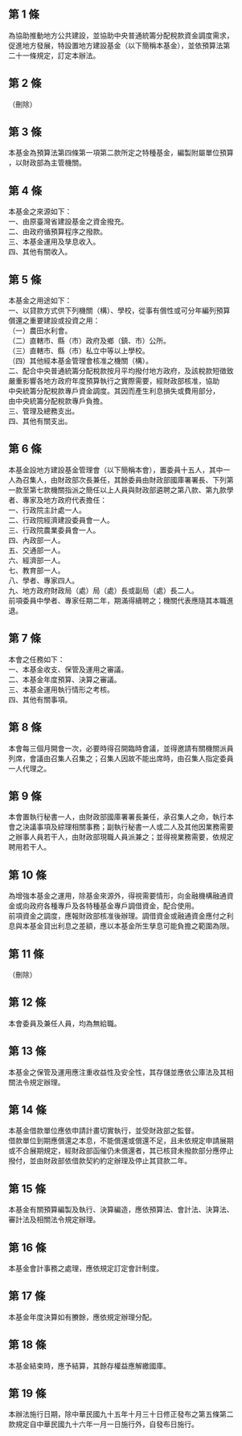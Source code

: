 第 1 條
-------
為協助推動地方公共建設，並協助中央普通統籌分配稅款資金調度需求，  
促進地方發展，特設置地方建設基金（以下簡稱本基金），並依預算法第  
二十一條規定，訂定本辦法。

第 2 條
-------
（刪除）

第 3 條
-------
本基金為預算法第四條第一項第二款所定之特種基金，編製附屬單位預算  
，以財政部為主管機關。

第 4 條
-------
本基金之來源如下：  
一、由原臺灣省建設基金之資金撥充。  
二、由政府循預算程序之撥款。  
三、本基金運用及孳息收入。  
四、其他有關收入。

第 5 條
-------
本基金之用途如下：  
一、以貸款方式供下列機關（構）、學校，從事有償性或可分年編列預算  
    償還之重要建設或投資之用：  
（一）農田水利會。  
（二）直轄市、縣（市）政府及鄉（鎮、市）公所。  
（三）直轄市、縣（市）私立中等以上學校。  
（四）其他經本基金管理會核准之機關（構）。  
二、配合中央普通統籌分配稅款按月平均撥付地方政府，及該稅款短徵致  
    嚴重影響各地方政府年度預算執行之實際需要，經財政部核准，協助  
    中央統籌分配稅款專戶資金調度。其因而產生利息損失或費用部分，  
    由中央統籌分配稅款專戶負擔。  
三、管理及總務支出。  
四、其他有關支出。

第 6 條
-------
本基金設地方建設基金管理會（以下簡稱本會），置委員十五人，其中一  
人為召集人，由財政部次長兼任，其餘委員由財政部國庫署署長、下列第  
一款至第七款機關指派之簡任以上人員與財政部遴聘之第八款、第九款學  
者、專家及地方政府代表擔任：  
一、行政院主計處一人。  
二、行政院經濟建設委員會一人。  
三、行政院農業委員會一人。  
四、內政部一人。  
五、交通部一人。  
六、經濟部一人。  
七、教育部一人。  
八、學者、專家四人。  
九、地方政府財政局（處）局（處）長或副局（處）長二人。  
前項委員中學者、專家任期二年，期滿得續聘之；機關代表應隨其本職進  
退。

第 7 條
-------
本會之任務如下：  
一、本基金收支、保管及運用之審議。  
二、本基金年度預算、決算之審議。  
三、本基金運用執行情形之考核。  
四、其他有關事項。

第 8 條
-------
本會每三個月開會一次，必要時得召開臨時會議，並得邀請有關機關派員  
列席，會議由召集人召集之；召集人因故不能出席時，由召集人指定委員  
一人代理之。

第 9 條
-------
本會置執行秘書一人，由財政部國庫署署長兼任，承召集人之命，執行本  
會之決議事項及綜理相關事務；副執行秘書一人或二人及其他因業務需要  
之辦事人員若干人，由財政部現職人員派兼之；並得視業務需要，依規定  
聘用若干人。

第 10 條
--------
為增強本基金之運用，除基金來源外，得視需要情形，向金融機構融通資  
金或向政府各種專戶及各特種基金專戶調借資金，配合使用。  
前項資金之調度，應報財政部核准後辦理。調借資金或融通資金應付之利  
息與本基金貸出利息之差額，應以本基金所生孳息可能負擔之範圍為限。

第 11 條
--------
（刪除）

第 12 條
--------
本會委員及兼任人員，均為無給職。

第 13 條
--------
本基金之保管及運用應注重收益性及安全性，其存儲並應依公庫法及其相  
關法令規定辦理。

第 14 條
--------
本基金借款單位應依申請計畫切實執行，並受財政部之監督。  
借款單位到期應償還之本息，不能償還或償還不足，且未依規定申請展期  
或不合展期規定，經財政部函催仍未償還者，其已核貸未撥款部分應停止  
撥付，並由財政部依借款契約約定辦理及停止其貸款二年。

第 15 條
--------
本基金有關預算編製及執行、決算編造，應依預算法、會計法、決算法、  
審計法及相關法令規定辦理。

第 16 條
--------
本基金會計事務之處理，應依規定訂定會計制度。

第 17 條
--------
本基金年度決算如有賸餘，應依規定辦理分配。

第 18 條
--------
本基金結束時，應予結算，其餘存權益應解繳國庫。

第 19 條
--------
本辦法施行日期，除中華民國九十五年十月三十日修正發布之第五條第二  
款規定自中華民國九十六年一月一日施行外，自發布日施行。

